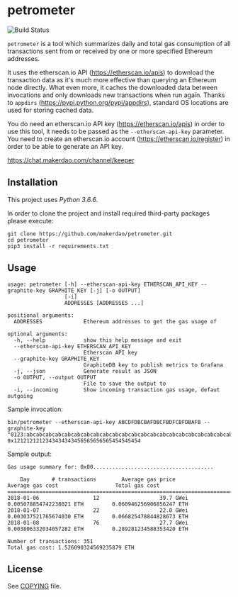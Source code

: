 # petrometer

![Build Status](https://github.com/makerdao/petrometer/actions/workflows/.github/workflows/tests.yaml/badge.svg?branch=master)

`petrometer` is a tool which summarizes daily and total gas consumption of all transactions sent
from or received by one or more specified Ethereum addresses.

It uses the etherscan.io API (<https://etherscan.io/apis>) to download the transaction data as it's
much more effective than querying an Ethereum node directly. What even more, it caches the downloaded
data between invocations and only downloads new transactions when run again. Thanks to `appdirs`
(<https://pypi.python.org/pypi/appdirs>), standard OS locations are used for storing cached data.

You do need an etherscan.io API key (<https://etherscan.io/apis>) in order to use this tool,
it needs to be passed as the `--etherscan-api-key` parameter. You need to create an etherscan.io
account (<https://etherscan.io/register>) in order to be able to generate an API key.

<https://chat.makerdao.com/channel/keeper>

## Installation

This project uses _Python 3.6.6_.

In order to clone the project and install required third-party packages please execute:

```
git clone https://github.com/makerdao/petrometer.git
cd petrometer
pip3 install -r requirements.txt
```

## Usage

```
usage: petrometer [-h] --etherscan-api-key ETHERSCAN_API_KEY --graphite-key GRAPHITE_KEY [-j] [-o OUTPUT]
                  [-i]
                  ADDRESSES [ADDRESSES ...]

positional arguments:
  ADDRESSES             Ethereum addresses to get the gas usage of

optional arguments:
  -h, --help            show this help message and exit
  --etherscan-api-key ETHERSCAN_API_KEY
                        Etherscan API key
  --graphite-key GRAPHITE_KEY
                        GraphiteDB key to publish metrics to Grafana
  -j, --json            Generate result as JSON
  -o OUTPUT, --output OUTPUT
                        File to save the output to
  -i, --incoming        Show incoming transaction gas usage, defaut outgoing

```

Sample invocation:

```
bin/petrometer --etherscan-api-key ABCDFDBCBAFDBCFBDFCBFDBAFB --graphite-key "0123:abcabcabcabcabcabcabcabcabcabcabcabcabcabcabcabcabcabcabcabcabcabcabcabcabcabcabcabcabcabcabcabcabc=" 0x1212121212343434343456565656565454545454
```

Sample output:

```
Gas usage summary for: 0x00......................................

    Day       # transactions        Average gas price              Average gas cost                  Total gas cost
===========================================================================================================================
2018-01-06                 12                   39.7 GWei         0.005078854742238021 ETH         0.060946256906856247 ETH
2018-01-07                 22                   22.0 GWei         0.003037521765674030 ETH         0.066825478844828673 ETH
2018-01-08                 76                   27.7 GWei         0.003806332034057282 ETH         0.289281234588353420 ETH

Number of transactions: 351
Total gas cost: 1.526090324569235879 ETH
```

## License

See [COPYING](https://github.com/makerdao/petrometer/blob/master/COPYING) file.
